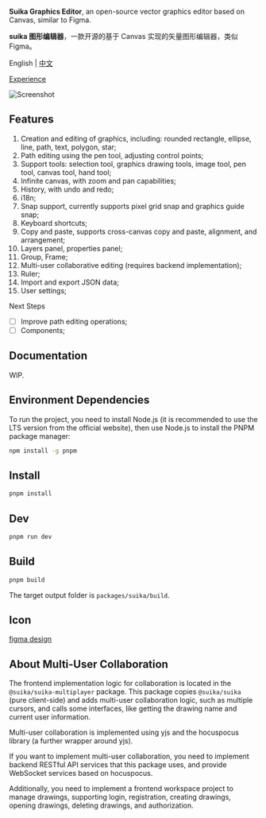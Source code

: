**Suika Graphics Editor**, an open-source vector graphics editor based on Canvas, similar to Figma.

**suika 图形编辑器**，一款开源的基于 Canvas 实现的矢量图形编辑器，类似 Figma。

English | [中文](./README_zh.md)

[Experience](https://blog.fstars.wang/app/suika/)

![Screenshot](screenshot.png)

## Features

1. Creation and editing of graphics, including: rounded rectangle, ellipse, line, path, text, polygon, star;
2. Path editing using the pen tool, adjusting control points;
3. Support tools: selection tool, graphics drawing tools, image tool, pen tool, canvas tool, hand tool;
4. Infinite canvas, with zoom and pan capabilities;
5. History, with undo and redo;
6. i18n;
7. Snap support, currently supports pixel grid snap and graphics guide snap;
8. Keyboard shortcuts;
9. Copy and paste, supports cross-canvas copy and paste, alignment, and arrangement;
10. Layers panel, properties panel;
11. Group, Frame;
12. Multi-user collaborative editing (requires backend implementation);
13. Ruler;
14. Import and export JSON data;
15. User settings;

Next Steps

- [ ] Improve path editing operations;
- [ ] Components;

## Documentation

WIP.

## Environment Dependencies

To run the project, you need to install Node.js (it is recommended to use the LTS version from the official website), then use Node.js to install the PNPM package manager:

```sh
npm install -g pnpm
```

## Install

```sh
pnpm install
```

## Dev

```sh
pnpm run dev
```

## Build

```sh
pnpm build
```

The target output folder is `packages/suika/build`.

## Icon

[figma design](https://www.figma.com/community/file/1224385128783567603/suika-icons)

## About Multi-User Collaboration

The frontend implementation logic for collaboration is located in the `@suika/suika-multiplayer` package. This package copies `@suika/suika` (pure client-side) and adds multi-user collaboration logic, such as multiple cursors, and calls some interfaces, like getting the drawing name and current user information.

Multi-user collaboration is implemented using yjs and the hocuspocus library (a further wrapper around yjs).

If you want to implement multi-user collaboration, you need to implement backend RESTful API services that this package uses, and provide WebSocket services based on hocuspocus.

Additionally, you need to implement a frontend workspace project to manage drawings, supporting login, registration, creating drawings, opening drawings, deleting drawings, and authorization.

